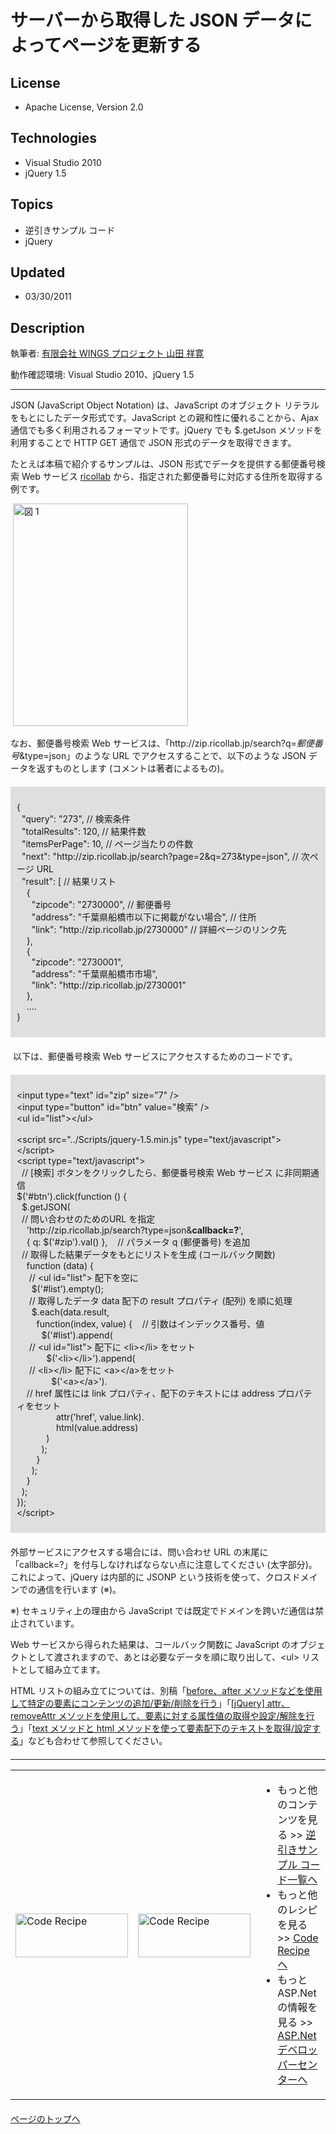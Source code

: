 # サーバーから取得した JSON データによってページを更新する
## License
- Apache License, Version 2.0
## Technologies
- Visual Studio 2010
- jQuery 1.5
## Topics
- 逆引きサンプル コード
- jQuery
## Updated
- 03/30/2011
## Description

<div class="endscriptcode">執筆者: <a href="http://msdn.microsoft.com/ja-jp/gg585574#yamada" target="_blank">
有限会社 WINGS プロジェクト 山田 祥寛</a></div>
<p>動作確認環境: Visual Studio 2010、jQuery 1.5&nbsp;</p>
<hr>
<p>JSON (JavaScript Object Notation) は、JavaScript のオブジェクト リテラルをもとにしたデータ形式です。JavaScript との親和性に優れることから、Ajax 通信でも多く利用されるフォーマットです。jQuery でも $.getJson メソッドを利用することで HTTP GET 通信で JSON 形式のデータを取得できます。</p>
<p>たとえば本稿で紹介するサンプルは、JSON 形式でデータを提供する郵便番号検索 Web サービス <a href="http://zip.ricollab.jp/" target="_blank">
ricollab</a>&nbsp;から、指定された郵便番号に対応する住所を取得する例です。</p>
<p class="MsoNormal" style="margin:0mm 0mm 0pt">&nbsp;<img src="http://i4.code.msdn.microsoft.com/jquery-howto-30d0d63b/image/file/19093/1/image001.gif" alt="図 1" width="280" height="356"></p>
<p>なお、郵便番号検索 Web サービスは、「http://zip.ricollab.jp/search?q=<em>郵便番号</em>&amp;type=json」のような URL でアクセスすることで、以下のような JSON データを返すものとします (コメントは著者によるもの)。</p>
<div style="margin:20px 0px; padding:10px; background-color:#dedfde">
<p>{<br>
&nbsp; &quot;query&quot;: &quot;273&quot;,&nbsp;// 検索条件<br>
&nbsp; &quot;totalResults&quot;: 120,&nbsp;// 結果件数<br>
&nbsp; &quot;itemsPerPage&quot;: 10,&nbsp;// ページ当たりの件数<br>
&nbsp; &quot;next&quot;: &quot;http://zip.ricollab.jp/search?page=2&amp;q=273&amp;type=json&quot;,&nbsp;// 次ページ URL<br>
&nbsp; &quot;result&quot;: [&nbsp;// 結果リスト<br>
&nbsp;&nbsp;&nbsp; {<br>
&nbsp;&nbsp;&nbsp;&nbsp;&nbsp; &quot;zipcode&quot;: &quot;2730000&quot;,&nbsp;// 郵便番号<br>
&nbsp;&nbsp;&nbsp;&nbsp;&nbsp; &quot;address&quot;: &quot;千葉県船橋市以下に掲載がない場合&quot;,&nbsp;// 住所<br>
&nbsp;&nbsp;&nbsp;&nbsp;&nbsp; &quot;link&quot;: &quot;http://zip.ricollab.jp/2730000&quot;&nbsp;// 詳細ページのリンク先<br>
&nbsp;&nbsp;&nbsp; },<br>
&nbsp;&nbsp;&nbsp; {<br>
&nbsp;&nbsp;&nbsp;&nbsp;&nbsp; &quot;zipcode&quot;: &quot;2730001&quot;,<br>
&nbsp;&nbsp;&nbsp;&nbsp;&nbsp; &quot;address&quot;: &quot;千葉県船橋市市場&quot;,<br>
&nbsp;&nbsp;&nbsp;&nbsp;&nbsp; &quot;link&quot;: &quot;http://zip.ricollab.jp/2730001&quot;<br>
&nbsp;&nbsp;&nbsp; },<br>
&nbsp;&nbsp;&nbsp; ....<br>
}</p>
</div>
<p>&nbsp;以下は、郵便番号検索 Web サービスにアクセスするためのコードです。</p>
<div style="margin:20px 0px; padding:10px; background-color:#dedfde">
<p>&lt;input type=&quot;text&quot; id=&quot;zip&quot; size=&quot;7&quot; /&gt;<br>
&lt;input type=&quot;button&quot; id=&quot;btn&quot; value=&quot;検索&quot; /&gt;<br>
&lt;ul id=&quot;list&quot;&gt;&lt;/ul&gt;<br>
&nbsp;<br>
&lt;script src=&quot;../Scripts/jquery-1.5.min.js&quot; type=&quot;text/javascript&quot;&gt;&lt;/script&gt;<br>
&lt;script type=&quot;text/javascript&quot;&gt;<br>
&nbsp; // [検索] ボタンをクリックしたら、郵便番号検索 Web サービス に非同期通信<br>
$('#btn').click(function () {<br>
&nbsp; $.getJSON(<br>
&nbsp; // 問い合わせのためのURL を指定<br>
&nbsp;&nbsp;&nbsp; 'http://zip.ricollab.jp/search?type=json&amp;<strong>callback=?</strong>',<br>
&nbsp;&nbsp;&nbsp; { q: $('#zip').val() },&nbsp;&nbsp;&nbsp; // パラメータ q (郵便番号) を追加<br>
&nbsp; // 取得した結果データをもとにリストを生成 (コールバック関数)<br>
&nbsp;&nbsp;&nbsp; function (data) {<br>
&nbsp;&nbsp;&nbsp;&nbsp; // &lt;ul id=&quot;list&quot;&gt; 配下を空に<br>
&nbsp;&nbsp;&nbsp;&nbsp;&nbsp; $('#list').empty();<br>
&nbsp;&nbsp;&nbsp;&nbsp; // 取得したデータ data 配下の result プロパティ (配列) を順に処理<br>
&nbsp;&nbsp;&nbsp;&nbsp;&nbsp; $.each(data.result,<br>
&nbsp;&nbsp;&nbsp;&nbsp;&nbsp;&nbsp;&nbsp; function(index, value) {&nbsp;&nbsp;&nbsp; // 引数はインデックス番号、値<br>
&nbsp;&nbsp;&nbsp;&nbsp;&nbsp;&nbsp;&nbsp;&nbsp;&nbsp; $('#list').append(<br>
&nbsp;&nbsp;&nbsp;&nbsp; // &lt;ul id=&quot;list&quot;&gt; 配下に &lt;li&gt;&lt;/li&gt; をセット<br>
&nbsp;&nbsp;&nbsp;&nbsp;&nbsp;&nbsp;&nbsp;&nbsp;&nbsp;&nbsp;&nbsp; $('&lt;li&gt;&lt;/li&gt;').append(<br>
&nbsp;&nbsp;&nbsp;&nbsp; // &lt;li&gt;&lt;/li&gt; 配下に &lt;a&gt;&lt;/a&gt;をセット<br>
&nbsp;&nbsp;&nbsp;&nbsp;&nbsp;&nbsp;&nbsp;&nbsp;&nbsp;&nbsp;&nbsp;&nbsp;&nbsp; $('&lt;a&gt;&lt;/a&gt;').<br>
&nbsp;&nbsp;&nbsp; // href 属性には link プロパティ、配下のテキストには address プロパティをセット<br>
&nbsp;&nbsp;&nbsp;&nbsp;&nbsp;&nbsp;&nbsp;&nbsp;&nbsp;&nbsp;&nbsp;&nbsp;&nbsp;&nbsp;&nbsp; attr('href', value.link).<br>
&nbsp;&nbsp;&nbsp;&nbsp;&nbsp;&nbsp;&nbsp;&nbsp;&nbsp;&nbsp;&nbsp;&nbsp;&nbsp;&nbsp;&nbsp; html(value.address)<br>
&nbsp;&nbsp;&nbsp;&nbsp;&nbsp;&nbsp;&nbsp;&nbsp;&nbsp;&nbsp;&nbsp; )<br>
&nbsp;&nbsp;&nbsp;&nbsp;&nbsp;&nbsp;&nbsp;&nbsp;&nbsp; );<br>
&nbsp;&nbsp;&nbsp;&nbsp;&nbsp;&nbsp;&nbsp; }<br>
&nbsp;&nbsp;&nbsp;&nbsp;&nbsp; );<br>
&nbsp;&nbsp;&nbsp; }<br>
&nbsp; );<br>
});<br>
&lt;/script&gt;</p>
</div>
<p>外部サービスにアクセスする場合には、問い合わせ URL の末尾に「callback=?」を付与しなければならない点に注意してください (太字部分)。これによって、jQuery は内部的に JSONP という技術を使って、クロスドメインでの通信を行います (※)。</p>
<p>※) セキュリティ上の理由から JavaScript では既定でドメインを跨いだ通信は禁止されています。</p>
<p>Web サービスから得られた結果は、コールバック関数に JavaScript のオブジェクトとして渡されますので、あとは必要なデータを順に取り出して、&lt;ul&gt; リストとして組み立てます。</p>
<p>HTML リストの組み立てについては、別稿「<a href="http://code.msdn.microsoft.com/ja-jp/jQuery-howto-dde0bf55">before、after メソッドなどを使用して特定の要素にコンテンツの追加/更新/削除を行う</a>」「<a href="http://code.msdn.microsoft.com/ja-jp/jQuery-attrremoveAttr-7c3dfbe3">[jQuery] attr、removeAttr メソッドを使用して、要素に対する属性値の取得や設定/解除を行う</a>」「<a href="http://code.msdn.microsoft.com/ja-jp/jQuery-howto-ac2fe74d">text
 メソッドと html メソッドを使って要素配下のテキストを取得/設定する</a>」なども合わせて参照してください。<span id="mce_marker">
</span></p>
<hr style="clear:both; margin-bottom:8px; margin-top:20px">
<table>
<tbody>
<tr>
<td><a href="http://code.msdn.microsoft.com/ja-jp/"><img title="Code Recipe" src="http://i.msdn.microsoft.com/ff950935.coderecipe_180x70%28ja-jp,MSDN.10%29.jpg" border="0" alt="Code Recipe" width="180" height="70" style="margin-top:3px"></a></td>
<td><a href="http://msdn.microsoft.com/ja-jp/asp.net/" target="_blank"><img title="ASP.Net デベロッパーセンター" src="http://i.msdn.microsoft.com/ff950935.ASP_NET_180x70%28ja-jp,MSDN.10%29.jpg" border="0" alt="Code Recipe" width="180" height="70" style="margin-top:3px"></a></td>
<td>
<ul>
<li>もっと他のコンテンツを見る &gt;&gt; <a href="http://msdn.microsoft.com/ja-jp/ff363212" target="_blank">
逆引きサンプル コード一覧へ</a> </li><li>もっと他のレシピを見る &gt;&gt; <a href="http://code.msdn.microsoft.com/ja-jp/">Code Recipe へ</a>
</li><li>もっと ASP.Net の情報を見る &gt;&gt; <a href="http://msdn.microsoft.com/ja-jp/asp.net" target="_blank">
ASP.Net デベロッパーセンターへ</a> </li></ul>
</td>
</tr>
</tbody>
</table>
<p style="margin-top:20px"><a href="#top"><img src="http://www.microsoft.com/japan/msdn/nodehomes/graphics/top.gif" border="0" alt="">ページのトップへ</a></p>
